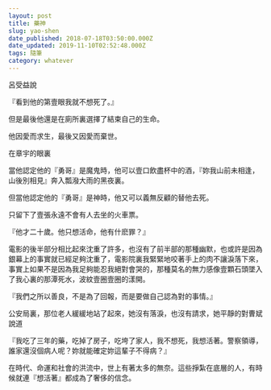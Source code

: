 ```yaml
---
layout: post
title: 藥神
slug: yao-shen
date_published: 2018-07-18T03:50:00.000Z
date_updated: 2019-11-10T02:52:48.000Z
tags: 隨筆
category: whatever
---
```


呂受益說

『看到他的第壹眼我就不想死了。』

但是最後他還是在廁所裏選擇了結束自己的生命。

他因愛而求生，最後又因愛而棄世。

在章宇的眼裏

當他認定他的『勇哥』是魔鬼時，他可以壹口飲盡杯中的酒，『妳我山前未相逢，山後別相見』奔入瓢潑大雨的黑夜裏。

但當他認定他的『勇哥』是神時，他又可以義無反顧的替他去死。

只留下了壹張永遠不會有人去坐的火車票。

『他才二十歲。他只想活命，他有什麽罪？』

電影的後半部分相比起來沈重了許多，也沒有了前半部的那種幽默，也或許是因為銀幕上的事實就已經足夠沈重了，電影院裏我緊緊地咬著手上的肉不讓淚落下來，事實上如果不是因為我足夠能忍我絕對會哭的，那種莫名的無力感像壹顆石頭墜入了我心裏的那潭死水，波紋壹圈壹圈的漾開。

『我們之所以善良，不是為了回報，而是要做自己認為對的事情。』

公安局裏，那位老人緩緩地站了起來，她沒有落淚，也沒有請求，她平靜的對曹斌說道

『我吃了三年的藥，吃掉了房子，吃垮了家人，我不想死，我想活著。警察領導，誰家還沒個病人呢？妳就能確定妳這輩子不得病？』

在時代、命運和社會的洪流中，世上有著太多的無奈。這些掙紮在底層的人，有時候就連『想活著』都成為了奢侈的信念。
